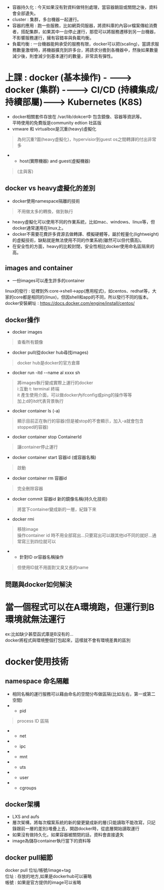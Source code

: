 * 容器持久化 : 今天如果沒有對資料做特別處理，當容器銷毀或關閉之後，資料會全部遺失。  
* cluster : 集群，多台機器一起運行。  
* 容器的應用 : 跑一些服務，比如網頁伺服器，將資料庫的內容or檔案傳給消費者，搭配集群，如果其中一台停止運行，那麼可以將服務遷移到另一台機器，不影響服務運行，擁有容錯率與負載均衡。  
* 負載均衡 : 一台機器能夠承受的服務有限，docker可以把(scaling)，當請求服務數量激增時，將機器擴充到許多台，將請求分擔到各機器中，然後如果數量減少後，則會減少到基本運行的數量，非常具有彈性。  
# 上課 : docker (基本操作) - ---> docker (集群)  ---->   CI/CD (持續集成/持續部屬)---> Kubernetes (K8S)  

* docker相關套件存放在 /var/lib/dokcer中 包含鏡像、容器等資訊等。  
平時使用的免費版是community edtion 社區版  
* vmware 和 virtualbox是沉重(heavy)虛擬化  
>為何沉重?圖(heavy虛擬化)，hypervisior到guest os之間轉譯的付出非常多  
* * host(實際機器) and guest(虛擬機器)  
>(主與客)  
## docker vs heavy虛擬化的差別  
* docker使用namespace隔離的技術  
>不用做太多的轉換，做到執行  
* heavy虛擬化可以使用不同的作業系統，比如mac、windows、linux等，但docker通常運用在linux上。  
* docker不需要花費許多資源去做轉譯、模擬硬體等，屬於輕量化(lightweight)的虛擬技術，缺點就是無法使用不同的作業系統(雖然可以但代價高)。  
* 在安全性的方面，heavy的比較封閉，安全性相比docker使用命名區隔來的高。  

## images and container  
* 一份images可以產生許多的container  

linux的發行 : 從裡到外:core->shell->app(應用程式)，如centos、redhat等，大家的core都是相同的(linux)，但因shell和app的不同，所以發行不同的版本。  
docker安裝網址 : https://docs.docker.com/engine/install/centos/  

## docker操作  
* docker images  
>查看所有鏡像  
* docker pull(從docker hub尋找images)  
>docker hub是docker的官方倉庫  
* docker run -itd --name al xxxx sh  
>將images執行變成實際上運行的docker  
>i:互動   t: terminal 終端  
>it 產生使用介面，可以做docker內ifconfig或ping的操作等等  
>加上d的itd代表背景執行  
* docker container ls (-a)  
>顯示目前正在執行的容器(但是被stop的不會顯示，加入-a就會包含stopped的容器)  
* docker container stop ContainerId  
>讓container停止運行  
* docker container start 容器id (或容器名稱)  
>啟動  
* docker container rm 容器id  
>完全刪除容器  
* docker commit 容器id  新的鏡像名稱(持久化技術)  
>將當下container變成新的一層，紀錄下來  
* docker rmi   
>移除image  
操作container id 時不用全部寫出...只要寫出可以跟其他id不同的就好...通常寫三到四位就可以  
* * 針對ID or容器名稱操作  
>但使用ID就不用面對又臭又長的name  

## 問題與docker如何解決  
# 當一個程式可以在A環境跑，但運行到B環境就無法運行  
ex:比如缺少甚麼函式庫是B沒有的...  
docker將程式與環境整個打包起來，這樣就不會有環境差異的區別  

# docker使用技術  
## namespace 命名隔離  
* 相同名稱的運行服務可以藉由命名的空間分布做區隔(比如左右，第一或第二空間)  
* * pid  
> process ID 區隔  
* * net  
* * ipc   
* * mnt  
* * uts  
* * user  
* * cgroups  
## docker架構  
* LXS and aufs  
* 層次架構，將每次檔案系統的新的變更變成新的層(只能讀取不能改寫，只記錄跟前一層的差別)堆疊上去，開啟docker時，從底層開始讀取運行  
* 如果沒有做持久化，如果容器被關閉的話，資料會直接遺失  
* image為儲存container執行當下的資料等  

## docker pull細節  
docker pull 位址/帳號/image+tag  
位址 : 存放的地方,如果是dockerhub可以審略  
帳號 : 如果是官方提供的image可以省略  


